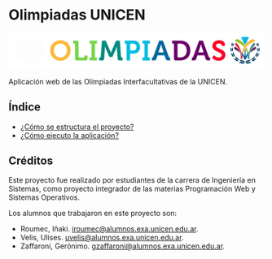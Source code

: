 # Olimpiadas UNICEN

![logo](static/img/logo_cabecera.png)

Aplicación web de las Olimpiadas Interfacultativas de la UNICEN.

## Índice

- [¿Cómo se estructura el proyecto?](resources/markdown/estructura.md)
- [¿Cómo ejecuto la aplicación?](resources/markdown/ejecución.md)

## Créditos

Este proyecto fue realizado por estudiantes de la carrera de Ingeniería en Sistemas, como proyecto integrador de las materias Programación Web y Sistemas Operativos.

Los alumnos que trabajaron en este proyecto son:

- Roumec, Iñaki. <iroumec@alumnos.exa.unicen.edu.ar>.
- Velis, Ulises. <uvelis@alumnos.exa.unicen.edu.ar>.
- Zaffaroni, Gerónimo. <gzaffaroni@alumnos.exa.unicen.edu.ar>.

